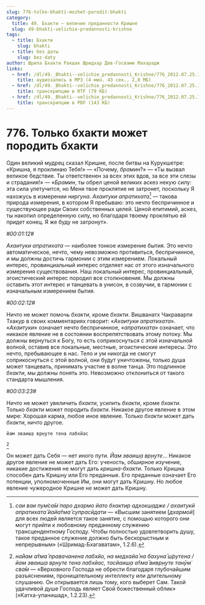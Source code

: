 ```yaml
---
slug: 776-tolko-bhakti-mozhet-porodit-bhakti
category:
  title: 49. Бхакти — величие преданности Кришне
  slug: 49-bhakti-velichie-predannosti-krishne
tags:
  - title: Бхакти
    slug: bhakti
  - title: без даты
    slug: bez-daty
author: Шрила Бхакти Ракшак Шридхар Дев-Госвами Махарадж
links:
  - href: /dl/49._Bhakti--velichie_predannosti_Krishne/776_2012.07.25.13_ShridharMj_Tolko_bhakti_mojet_porodit_bhakti.mp3
    title: аудиозапись в MP3 (4 мин. 43 сек., 2,0 МБ)
  - href: /dl/49._Bhakti--velichie_predannosti_Krishne/776_2012.07.25.13_ShridharMj_Tolko_bhakti_mojet_porodit_bhakti.rtf
    title: транскрипцию в RTF (79 КБ)
  - href: /dl/49._Bhakti--velichie_predannosti_Krishne/776_2012.07.25.13_ShridharMj_Tolko_bhakti_mojet_porodit_bhakti.pdf
    title: транскрипцию в PDF (143 КБ)
---
```


# 776. Только бхакти может породить бхакти

Один великий мудрец сказал Кришне, после битвы на Курукшетре: «Кришна, я проклинаю Тебя!» — «Почему, *брамин*?» — «Ты вызвал великое бедствие. Ты ответственен за всех этих вдов, за все эти слезы и страдания!» — «*Брамин*, ты обрел ценой великих аскез некую силу: эта сила улетучится, но Меня твое проклятие не затронет, поскольку Я нахожусь в измерении *ниргуна*. *Ахаитуки* *апратихата*[^_ftn1] — такова природа измерения, в котором Я пребываю: это нечто беспричинное и существующее ради Своих собственных целей. Ценой епитимий, аскез, ты накопил определенную силу, но благодаря твоему проклятью ей придет конец. Я же буду не затронут».

*#00:01:12#*

*Ахаитуки апратихата* — наиболее тонкое измерение бытия. Это нечто автоматическое, нечто, чему невозможно противиться, беспричинное, и мы должны достичь гармонии с этим измерением. Локальный интерес, провинциальный интерес отделяет нас от этого изначального измерения существования. Наш локальный интерес, провинциальный, эгоистический интерес породил все столкновения. Мы должны оставить этот интерес и танцевать в унисон, в созвучии, в гармонии с изначальным измерением бытия.

*#00:02:12#*

Ничто не может помочь *бхакти*, кроме *бхакти*. Вишванатх Чакраварти Тхакур в своих комментариях говорит: «*Ахаитуки апратихата*». «*Ахаитуки*» означает нечто беспричинное, «*апратихата*» означает, что никакое явление не в состоянии воспрепятствовать этому потоку. Мы должны вернуться к Богу, то есть соприкоснуться с этой изначальной волной, оставив все локальные, местные, эгоистические интересы. Это нечто, пребывающее в нас. Тело и ум никогда не смогут соприкоснуться с этой волной, они будут уничтожены, только душа может танцевать, принимать участие в волне танца. Это подлинное *бхакти*, мы должны понять это. Невозможно отклониться от такого стандарта мышления.

*#00:03:23#*

Ничто не может увеличить *бхакти*, усилить *бхакти*, кроме *бхакти*. Только *бхакти* может породить *бхакти*. Никакое другое явление в этом мире: Хорошая карма, любое иное явление. Только *бхакти* может дать *бхакти*, ничто другое.

    йам эваиш̣а вр̣н̣уте тена лабхйас
[^_ftn2]

Он может дать Себя — нет иного пути. *Йам эваиш̣а вр̣н̣уте*… Никакое другое явление не может дать Его: ученость, обширное изучение, никакие достижения не могут дать *кришна-бхакти*. Только Кришна способен дать Кришну или Его преданные. Его преданные означает Его потенции, уполномоченные Им, они могут дать Кришну. Но любое явление чужеродное Кришне не может дать Кришну.



[^_ftn1]: *саи ваи пум̇са̄м̇ паро дхармо йато бхактир адхокш̣адже / ахаитукй апратихата̄ йайа̄тма̄ супрасӣдати* — «Высшим занятием [*дхармой*] для всех людей является такое занятие, с помощью которого они могут прийти к любовному преданному служению трансцендентному Господу. Чтобы полностью удовлетворить душу, такое преданное служение должно быть бескорыстным и непрерывным» («Шримад-Бхагаватам», 1.2.6).

[^_ftn2]: *на̄йам а̄тма̄ правачанена лабхйо, на медхайа̄ на бахуна̄ ш́рутена / йам эваиш̣а вр̣н̣уте тена лабхйас, тасйаиш̣а а̄тма̄ вивр̣н̣уте танӯм̇ сва̄м* — «Верховного Господа не обрести благодаря глубочайшим разъяснениям, проницательному интеллекту или длительному слушанию. Он открывается лишь тому, кого выберет Сам. Такой удачливой душе Господь являет Свой божественный облик» («Катха-упанишад», 1.2.23).

